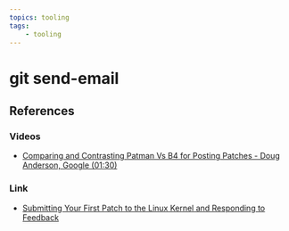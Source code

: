 ```yaml
---
topics: tooling
tags: 
    - tooling
---
```


# git send-email

## References

### Videos

- [Comparing and Contrasting Patman Vs B4 for Posting Patches - Doug Anderson, Google (01:30)](https://youtu.be/7B3nKmBoFoQ?si=xO-K3JXxV6HJgKD3&t=90)

### Link

- [Submitting Your First Patch to the Linux Kernel and Responding to Feedback](https://nickdesaulniers.github.io/blog/2017/05/16/submitting-your-first-patch-to-the-linux-kernel-and-responding-to-feedback/)

